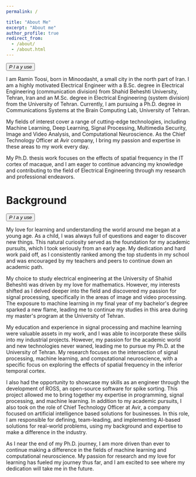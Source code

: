 ```yaml
---
permalink: /

title: "About Me"
excerpt: "About me"
author_profile: true
redirect_from: 
  - /about/
  - /about.html
---
```


<audio src="resources/about.mp3" id="audio"></audio>
<button class="play-pause-button paused" onclick="play()" id="play">
    <i>P</i>
    <i>l</i>
    <i>a</i>
    <i>y</i>
    <i>use</i>
</button>
<script>
    function play() {
        var audio = document.getElementById('audio');
        var button = document.getElementById("play");
        if(button.classList.contains('playing')) {
            audio.pause();
            button.classList.remove('paused', 'playing');
            button.classList.add('paused');
        } else {
            if(button.classList.contains('paused')) {
                audio.play();
                button.classList.add('playing');
            }
        }
        if(!button.classList.contains('paused')) {
                    button.classList.add('paused');
                }

    function play2() {
        var audio = document.getElementById('audio2');
        var button = document.getElementById("play2");
        if(button.classList.contains('playing')) {
            audio.pause();
            button.classList.remove('paused', 'playing');
            button.classList.add('paused');
        } else {
            if(button.classList.contains('paused')) {
                audio.play();
                button.classList.add('playing');
            }
        }
        if(!button.classList.contains('paused')) {
                    button.classList.add('paused');
                }
}

}
</script>

I am Ramin Toosi, born in Minoodasht, a small city in the north part of Iran. I am a highly motivated Electrical Engineer with a B.Sc. degree in Electrical Engineering (communication division) from Shahid Beheshti University, Tehran, Iran and an M.Sc. degree in Electrical Engineering (system division) from the University of Tehran. Currently, I am pursuing a Ph.D. degree in Communications Systems at the Brain Computing Lab, University of Tehran.

My fields of interest cover a range of cutting-edge technologies, including Machine Learning, Deep Learning, Signal Processing, Multimedia Security, Image and Video Analysis, and Computational Neuroscience. As the Chief Technology Officer at Avir company, I bring my passion and expertise in these areas to my work every day.

My Ph.D. thesis work focuses on the effects of spatial frequency in the IT cortex of macaque, and I am eager to continue advancing my knowledge and contributing to the field of Electrical Engineering through my research and professional endeavors.

# Background

<audio src="resources/background.mp3" id="audio2"></audio>
<button class="play-pause-button paused" onclick="play2()" id="play2">
    <i>P</i>
    <i>l</i>
    <i>a</i>
    <i>y</i>
    <i>use</i>
</button>

My love for learning and understanding the world around me began at a young age. As a child, I was always full of questions and eager to discover new things. This natural curiosity served as the foundation for my academic pursuits, which I took seriously from an early age. My dedication and hard work paid off, as I consistently ranked among the top students in my school and was encouraged by my teachers and peers to continue down an academic path.

My choice to study electrical engineering at the University of Shahid Beheshti was driven by my love for mathematics. However, my interests shifted as I delved deeper into the field and discovered my passion for signal processing, specifically in the areas of image and video processing. The exposure to machine learning in my final year of my bachelor's degree sparked a new flame, leading me to continue my studies in this area during my master's program at the University of Tehran.

My education and experience in signal processing and machine learning were valuable assets in my work, and I was able to incorporate these skills into my industrial projects. However, my passion for the academic world and new technologies never waned, leading me to pursue my Ph.D. at the University of Tehran. My research focuses on the intersection of signal processing, machine learning, and computational neuroscience, with a specific focus on exploring the effects of spatial frequency in the inferior temporal cortex.

I also had the opportunity to showcase my skills as an engineer through the development of ROSS, an open-source software for spike sorting. This project allowed me to bring together my expertise in programming, signal processing, and machine learning. In addition to my academic pursuits, I also took on the role of Chief Technology Officer at Avir, a company focused on artificial intelligence based solutions for businesses. In this role, I am responsible for defining, team-leading, and implementing AI-based solutions for real-world problems, using my background and expertise to make a difference in the industry.

As I near the end of my Ph.D. journey, I am more driven than ever to continue making a difference in the fields of machine learning and computational neuroscience. My passion for research and my love for learning has fueled my journey thus far, and I am excited to see where my dedication will take me in the future.